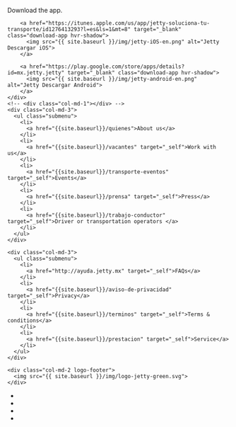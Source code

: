 
<div class="container footer">

  <div class="row">
    <div class="col-md-4 footer-downapp">
      <p class="text-downapp">Download the app.</p>
        <!-- <a href="solicitud" class="btn btn-default btn-lg btn-green btn-header">¿A dónde te llevamos?</a> -->

        <a href="https://itunes.apple.com/us/app/jetty-soluciona-tu-transporte/id1276413293?l=es&ls=1&mt=8" target="_blank" class="download-app hvr-shadow">
          <img src="{{ site.baseurl }}/img/jetty-iOS-en.png" alt="Jetty Descargar iOS">
        </a>

        <a href="https://play.google.com/store/apps/details?id=mx.jetty.jetty" target="_blank" class="download-app hvr-shadow">
          <img src="{{ site.baseurl }}/img/jetty-android-en.png" alt="Jetty Descargar Android">
        </a>
    </div>
    <!-- <div class="col-md-1"></div> -->
    <div class="col-md-3">
      <ul class="submenu">
        <li>
          <a href="{{site.baseurl}}/quienes">About us</a>
        </li>
        <li>
          <a href="{{site.baseurl}}/vacantes" target="_self">Work with us</a>
        </li>
        <li>
          <a href="{{site.baseurl}}/transporte-eventos" target="_self">Events</a>
        </li>
        <li>
          <a href="{{site.baseurl}}/prensa" target="_self">Press</a>
        </li>
        <li>
          <a href="{{site.baseurl}}/trabajo-conductor" target="_self">Driver or transportation operators </a>
        </li>
      </ul>
    </div>

    <div class="col-md-3">
      <ul class="submenu">
        <li>
          <a href="http://ayuda.jetty.mx" target="_self">FAQs</a>
        </li>
        <li>
          <a href="{{site.baseurl}}/aviso-de-privacidad" target="_self">Privacy</a>
        </li>
        <li>
          <a href="{{site.baseurl}}/terminos" target="_self">Terms & conditions</a>
        </li>
        <li>
          <a href="{{site.baseurl}}/prestacion" target="_self">Service</a>
        </li>
      </ul>
    </div>

    <div class="col-md-2 logo-footer">
      <img src="{{ site.baseurl }}/img/logo-jetty-green.svg">
    </div>
  </div>

  <div class="row">
    <div class="col-md-12">
      <ul class="social text-center">
        <li class="social-mobile">
          <a href="https://www.facebook.com/JettyMX/" target="_blank" class="social-fb"></a>
        </li>
        <li class="social-mobile">
          <a href="https://twitter.com/jettymx" target="_blank" class="social-tw"></a>
        </li>
        <li class="social-mobile">
          <a href="https://www.instagram.com/jetty.mx" target="_blank" class="social-ins"></a>
        </li>
        <li class="social-mobile">
          <a href="https://medium.com/@jettymx" target="_blank" class="social-medium"></a>
        </li>
      </ul>
    </div>
  </div>

</div>